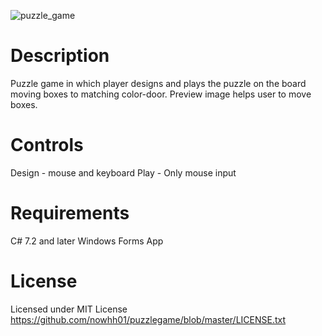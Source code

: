 ![puzzle_game](https://user-images.githubusercontent.com/39201456/53818528-3450b880-3f36-11e9-892c-cb5d9f46a519.gif)

# Description
Puzzle game in which player designs and plays the puzzle on the board moving boxes to matching color-door. 
Preview image helps user to move boxes.

# Controls
Design - mouse and keyboard
Play - Only mouse input

# Requirements
C# 7.2 and later
Windows Forms App

# License
Licensed under MIT License
https://github.com/nowhh01/puzzlegame/blob/master/LICENSE.txt
